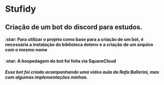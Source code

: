 ﻿# Stufidy

<h2> Criação de um bot do discord para estudos. </h3>

<h4> :star: Para utilizar o projeto como base para a criação de um bot, é necessária a instalação do biblioteca dotenv e a criação de um arquivo com o mesmo nome </h4>

<h4> :star: A hospedagem do bot foi feita via SquareCloud </h4>

<h5> Esse bot foi criado acompanhando uma video aula da Rafa Ballerini, mas com algumas implementações minhas. </h5>
